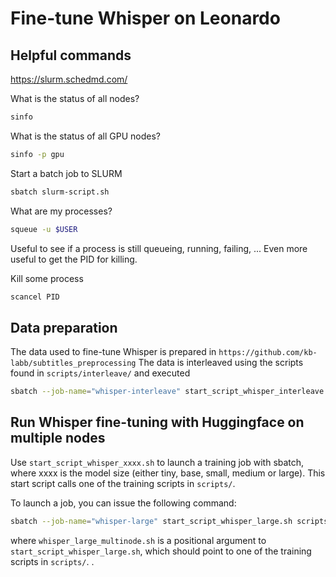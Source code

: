 # Fine-tune Whisper on Leonardo


## Helpful commands

<https://slurm.schedmd.com/>

What is the status of all nodes?

```bash
sinfo
```

What is the status of all GPU nodes?

```bash
sinfo -p gpu
```

Start a batch job to SLURM

```bash
sbatch slurm-script.sh
```

What are my processes?

```bash
squeue -u $USER
```

Useful to see if a process is still queueing, running, failing, ...
Even more useful to get the PID for killing.

Kill some process

```bash
scancel PID
```
## Data preparation

The data used to fine-tune Whisper is prepared in `https://github.com/kb-labb/subtitles_preprocessing`
The data is interleaved using the scripts found in  `scripts/interleave/` and executed 
```bash
sbatch --job-name="whisper-interleave" start_script_whisper_interleave.sh scripts/interleave/run_interleave_stage1.sh 
```
## Run Whisper fine-tuning with Huggingface on multiple nodes

Use `start_script_whisper_xxxx.sh` to launch a training job with sbatch, where xxxx is the model size (either tiny, base, small, medium or large). This start script calls one of the training scripts in `scripts/`.

To launch a job, you can issue the following command:

```bash
sbatch --job-name="whisper-large" start_script_whisper_large.sh scripts/whisper_large_multinode.sh 
```

where `whisper_large_multinode.sh` is a positional argument to `start_script_whisper_large.sh`, which should point to one of the training scripts in `scripts/`. . 
